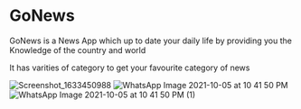 # GoNews
GoNews is a News App which up to date your daily life by providing you the Knowledge of the country and world

It has varities of category to get your favourite category of news




![Screenshot_1633450988](https://user-images.githubusercontent.com/78685202/136068765-6f4e586c-a5a2-476c-a95c-aa731e984206.png)
![WhatsApp Image 2021-10-05 at 10 41 50 PM](https://user-images.githubusercontent.com/78685202/136071970-05739dd2-79bb-4db8-918a-bcabd89a02fc.jpeg)
![WhatsApp Image 2021-10-05 at 10 41 50 PM (1)](https://user-images.githubusercontent.com/78685202/136072342-ecdc9bdd-39be-4e07-b4c2-d9bf1278df84.jpeg)

